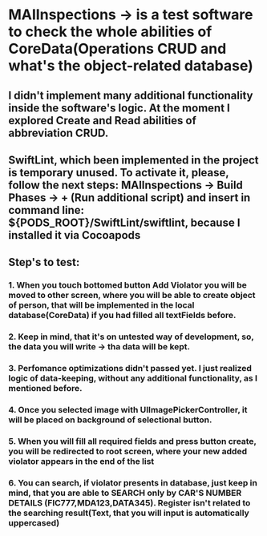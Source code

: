 # MAIInspections -> is a test software to check the whole abilities of CoreData(Operations CRUD and what's the object-related database) 
## I didn't implement many additional functionality inside the software's logic. At the moment I explored Create and Read abilities of abbreviation CRUD. 
## SwiftLint, which been implemented in the project is temporary unused. To activate it, please, follow the next steps: MAIInspections -> Build Phases -> + (Run additional script) and insert in command line: ${PODS_ROOT}/SwiftLint/swiftlint, because I installed it via Cocoapods
## Step's to test: 
### 1. When you touch bottomed button Add Violator you will be moved to other screen, where you will be able to create object of person, that will be implemented in the local database(CoreData) if you had filled all textFields before.
### 2. Keep in mind, that it's on untested way of development, so, the data you will write -> tha data will be kept. 
### 3. Perfomance optimizations didn't passed yet. I just realized logic of data-keeping, without any additional functionality, as I mentioned before. 
### 4. Once you selected image with UIImagePickerController, it will be placed on background of selectional button. 
### 5. When you will fill all required fields and press button create, you will be redirected to root screen, where your new added violator appears in the end of the list
### 6. You can search, if violator presents in database, just keep in mind, that you are able to SEARCH only by CAR'S NUMBER DETAILS (FIC777,MDA123,DATA345). Register isn't related to the searching result(Text, that you will input is automatically uppercased)

